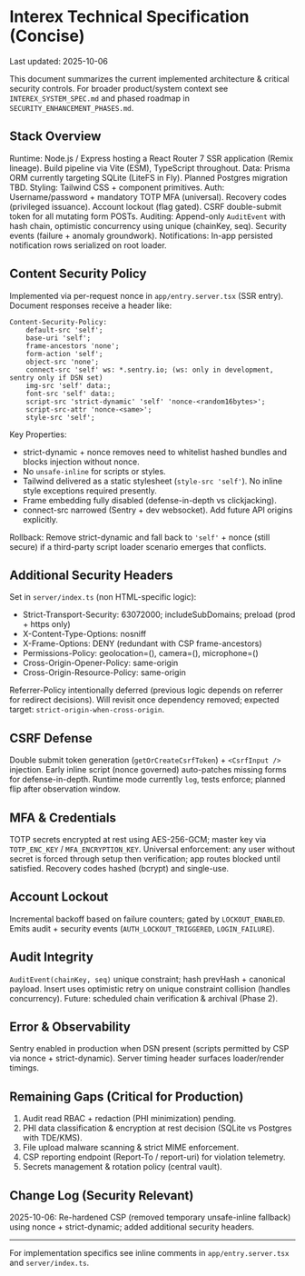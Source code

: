 # Interex Technical Specification (Concise)

Last updated: 2025-10-06

This document summarizes the current implemented architecture & critical security controls. For broader product/system context see `INTEREX_SYSTEM_SPEC.md` and phased roadmap in `SECURITY_ENHANCEMENT_PHASES.md`.

## Stack Overview
Runtime: Node.js / Express hosting a React Router 7 SSR application (Remix lineage). Build pipeline via Vite (ESM), TypeScript throughout.
Data: Prisma ORM currently targeting SQLite (LiteFS in Fly). Planned Postgres migration TBD.
Styling: Tailwind CSS + component primitives.
Auth: Username/password + mandatory TOTP MFA (universal). Recovery codes (privileged issuance). Account lockout (flag gated). CSRF double-submit token for all mutating form POSTs.
Auditing: Append-only `AuditEvent` with hash chain, optimistic concurrency using unique (chainKey, seq). Security events (failure + anomaly groundwork).
Notifications: In-app persisted notification rows serialized on root loader.

## Content Security Policy
Implemented via per-request nonce in `app/entry.server.tsx` (SSR entry). Document responses receive a header like:

```
Content-Security-Policy: 
	default-src 'self';
	base-uri 'self';
	frame-ancestors 'none';
	form-action 'self';
	object-src 'none';
	connect-src 'self' ws: *.sentry.io; (ws: only in development, sentry only if DSN set)
	img-src 'self' data:;
	font-src 'self' data:;
	script-src 'strict-dynamic' 'self' 'nonce-<random16bytes>';
	script-src-attr 'nonce-<same>';
	style-src 'self';
```

Key Properties:
* strict-dynamic + nonce removes need to whitelist hashed bundles and blocks injection without nonce.
* No `unsafe-inline` for scripts or styles.
* Tailwind delivered as a static stylesheet (`style-src 'self'`). No inline style exceptions required presently.
* Frame embedding fully disabled (defense-in-depth vs clickjacking).
* connect-src narrowed (Sentry + dev websocket). Add future API origins explicitly.

Rollback: Remove strict-dynamic and fall back to `'self'` + nonce (still secure) if a third-party script loader scenario emerges that conflicts.

## Additional Security Headers
Set in `server/index.ts` (non HTML-specific logic):
* Strict-Transport-Security: 63072000; includeSubDomains; preload (prod + https only)
* X-Content-Type-Options: nosniff
* X-Frame-Options: DENY (redundant with CSP frame-ancestors)
* Permissions-Policy: geolocation=(), camera=(), microphone=()
* Cross-Origin-Opener-Policy: same-origin
* Cross-Origin-Resource-Policy: same-origin

Referrer-Policy intentionally deferred (previous logic depends on referrer for redirect decisions). Will revisit once dependency removed; expected target: `strict-origin-when-cross-origin`.

## CSRF Defense
Double submit token generation (`getOrCreateCsrfToken`) + `<CsrfInput />` injection. Early inline script (nonce governed) auto-patches missing forms for defense-in-depth. Runtime mode currently `log`, tests enforce; planned flip after observation window.

## MFA & Credentials
TOTP secrets encrypted at rest using AES-256-GCM; master key via `TOTP_ENC_KEY` / `MFA_ENCRYPTION_KEY`. Universal enforcement: any user without secret is forced through setup then verification; app routes blocked until satisfied. Recovery codes hashed (bcrypt) and single-use.

## Account Lockout
Incremental backoff based on failure counters; gated by `LOCKOUT_ENABLED`. Emits audit + security events (`AUTH_LOCKOUT_TRIGGERED`, `LOGIN_FAILURE`).

## Audit Integrity
`AuditEvent(chainKey, seq)` unique constraint; hash prevHash + canonical payload. Insert uses optimistic retry on unique constraint collision (handles concurrency). Future: scheduled chain verification & archival (Phase 2).

## Error & Observability
Sentry enabled in production when DSN present (scripts permitted by CSP via nonce + strict-dynamic). Server timing header surfaces loader/render timings.

## Remaining Gaps (Critical for Production)
1. Audit read RBAC + redaction (PHI minimization) pending.
2. PHI data classification & encryption at rest decision (SQLite vs Postgres with TDE/KMS).
3. File upload malware scanning & strict MIME enforcement.
4. CSP reporting endpoint (Report-To / report-uri) for violation telemetry.
5. Secrets management & rotation policy (central vault). 

## Change Log (Security Relevant)
2025-10-06: Re-hardened CSP (removed temporary unsafe-inline fallback) using nonce + strict-dynamic; added additional security headers.

---
For implementation specifics see inline comments in `app/entry.server.tsx` and `server/index.ts`.
